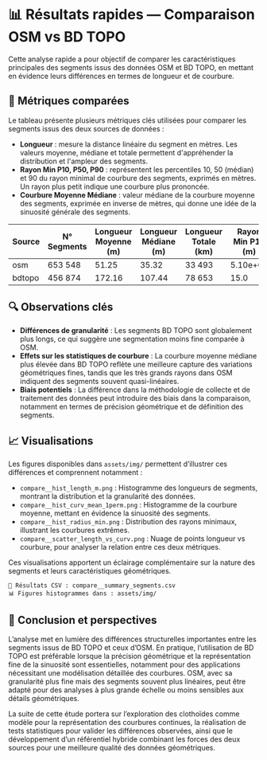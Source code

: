 # 📊 Résultats rapides — Comparaison OSM vs BD TOPO

Cette analyse rapide a pour objectif de comparer les caractéristiques principales des segments issus des données OSM et BD TOPO, en mettant en évidence leurs différences en termes de longueur et de courbure.

## 📐 Métriques comparées

Le tableau présente plusieurs métriques clés utilisées pour comparer les segments issus des deux sources de données :

- **Longueur** : mesure la distance linéaire du segment en mètres. Les valeurs moyenne, médiane et totale permettent d'appréhender la distribution et l'ampleur des segments.
- **Rayon Min P10, P50, P90** : représentent les percentiles 10, 50 (médian) et 90 du rayon minimal de courbure des segments, exprimés en mètres. Un rayon plus petit indique une courbure plus prononcée.
- **Courbure Moyenne Médiane** : valeur médiane de la courbure moyenne des segments, exprimée en inverse de mètres, qui donne une idée de la sinuosité générale des segments.

| Source | N° Segments | Longueur Moyenne (m) | Longueur Médiane (m) | Longueur Totale (km) | Rayon Min P10 (m) | Rayon Min P50 (m) | Rayon Min P90 (m) | Courbure Moyenne Médiane |
|--------|-------------|----------------------|----------------------|---------------------|-------------------|-------------------|-------------------|--------------------------|
| osm    |   653 548   |               51.25  |               35.32  |           33 493    |    5.10e+07       |    9.37e+07       |    9.37e+07       |                   0.0000 |
| bdtopo |   456 874   |              172.16  |              107.44  |           78 653    |         15.0       |         29.9       |    6.99e+07       |                   0.0087 |

## 🔍 Observations clés

- **Différences de granularité** : Les segments BD TOPO sont globalement plus longs, ce qui suggère une segmentation moins fine comparée à OSM.
- **Effets sur les statistiques de courbure** : La courbure moyenne médiane plus élevée dans BD TOPO reflète une meilleure capture des variations géométriques fines, tandis que les très grands rayons dans OSM indiquent des segments souvent quasi-linéaires.
- **Biais potentiels** : La différence dans la méthodologie de collecte et de traitement des données peut introduire des biais dans la comparaison, notamment en termes de précision géométrique et de définition des segments.

## 📈 Visualisations

Les figures disponibles dans `assets/img/` permettent d’illustrer ces différences et comprennent notamment :

- `compare__hist_length_m.png` : Histogramme des longueurs de segments, montrant la distribution et la granularité des données.
- `compare__hist_curv_mean_1perm.png` : Histogramme de la courbure moyenne, mettant en évidence la sinuosité des segments.
- `compare__hist_radius_min.png` : Distribution des rayons minimaux, illustrant les courbures extrêmes.
- `compare__scatter_length_vs_curv.png` : Nuage de points longueur vs courbure, pour analyser la relation entre ces deux métriques.

Ces visualisations apportent un éclairage complémentaire sur la nature des segments et leurs caractéristiques géométriques.

```
📂 Résultats CSV : compare__summary_segments.csv
📊 Figures histogrammes dans : assets/img/
```

## 📝 Conclusion et perspectives

L’analyse met en lumière des différences structurelles importantes entre les segments issus de BD TOPO et ceux d’OSM. En pratique, l’utilisation de BD TOPO est préférable lorsque la précision géométrique et la représentation fine de la sinuosité sont essentielles, notamment pour des applications nécessitant une modélisation détaillée des courbures. OSM, avec sa granularité plus fine mais des segments souvent plus linéaires, peut être adapté pour des analyses à plus grande échelle ou moins sensibles aux détails géométriques.

La suite de cette étude portera sur l’exploration des clothoïdes comme modèle pour la représentation des courbures continues, la réalisation de tests statistiques pour valider les différences observées, ainsi que le développement d’un référentiel hybride combinant les forces des deux sources pour une meilleure qualité des données géométriques.
